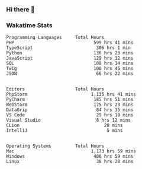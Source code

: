 ### Hi there 👋

<!--
**claserre9/claserre9** is a ✨ _special_ ✨ repository because its `README.md` (this file) appears on your GitHub profile.

Here are some ideas to get you started:

- 🔭 I’m currently working on ...
- 🌱 I’m currently learning ...
- 👯 I’m looking to collaborate on ...
- 🤔 I’m looking for help with ...
- 💬 Ask me about ...
- 📫 How to reach me: ...
- 😄 Pronouns: ...
- ⚡ Fun fact: ...
-->

[//]: # (wakatime-stats)


### Wakatime Stats
```
Programming Languages     Total Hours                    
PHP                              599 hrs 41 mins         
TypeScript                        306 hrs 1 min          
Python                           136 hrs 23 mins         
JavaScript                       129 hrs 12 mins         
SQL                              108 hrs 14 mins         
Twig                             100 hrs 45 mins         
JSON                              66 hrs 22 mins         


Editors                   Total Hours                    
PhpStorm                        1,135 hrs 41 mins        
PyCharm                          185 hrs 51 mins         
WebStorm                         175 hrs 23 mins         
DataGrip                          84 hrs 35 mins         
VS Code                           29 hrs 10 mins         
Visual Studio                     8 hrs 12 mins          
CLion                                28 mins             
IntelliJ                              5 mins             


Operating Systems         Total Hours                    
Mac                             1,173 hrs 59 mins        
Windows                          406 hrs 59 mins         
Linux                             38 hrs 28 mins
```

[//]: # (end-wakatime-stats)








































































